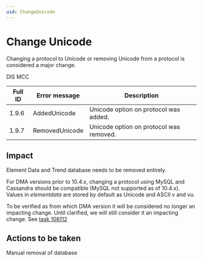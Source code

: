 ```yaml
---
uid: ChangeUnicode
---
```


# Change Unicode

Changing a protocol to Unicode or removing Unicode from a protocol is considered a major change.

DIS MCC

| Full ID | Error message | Description |
|---------|---------------|-------------|
| 1.9.6   | AddedUnicode   | Unicode option on protocol was added.   |
| 1.9.7   | RemovedUnicode | Unicode option on protocol was removed. |

## Impact

Element Data and Trend database needs to be removed entirely.

For DMA versions prior to 10.4.x, changing a protocol using MySQL and Cassandra should be compatible (MySQL not supported as of 10.4.x). Values in *elementdata* are stored by default as Unicode and ASCII v and vu.

To be verified as from which DMA version it will be considered no longer an impacting change. Until clarified, we will still consider it an impacting change. See [task 106112](https://collaboration.dataminer.services/task/106112)

## Actions to be taken

Manual removal of database

